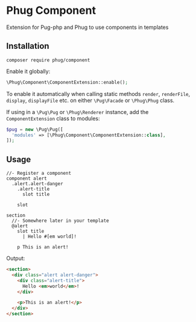 # Phug Component

Extension for Pug-php and Phug to use components in templates

## Installation

```
composer require phug/component
```

Enable it globally:
```php
\Phug\Component\ComponentExtension::enable();
```

To enable it automatically when calling static methods `render`, `renderFile`,
`display`, `displayFile` etc. on either `\Pug\Facade` or `\Phug\Phug` class.

If using in a `\Pug\Pug` or `\Phug\Renderer` instance, add the `ComponentExtension`
class to modules:
```php
$pug = new \Pug\Pug([
  'modules' => [\Phug\Component\ComponentExtension::class],
]);
```

## Usage

```pug
//- Register a component
component alert
  .alert.alert-danger
    .alert-title
      slot title
  
    slot

section
  //- Somewhere later in your template
  @alert
    slot title
      | Hello #[em world]!

    p This is an alert!
```

Output:

```html
<section>
  <div class="alert alert-danger">
    <div class="alert-title">
      Hello <em>world</em>!
    </div>

    <p>This is an alert!</p>
  </div>
</section>
```
